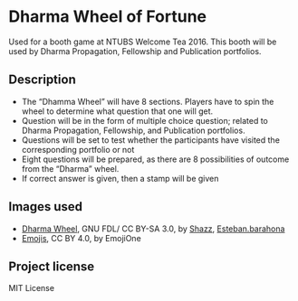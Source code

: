# Dharma Wheel of Fortune

Used for a booth game at NTUBS Welcome Tea 2016. This booth will be used by Dharma Propagation, Fellowship and Publication portfolios.

## Description

- The “Dhamma Wheel” will have 8 sections. Players have to spin the wheel to determine what question that one will get.
- Question will be in the form of multiple choice question; related to Dharma Propagation, Fellowship, and Publication portfolios.
- Questions will be set to test whether the participants have visited the corresponding portfolio or not
- Eight questions will be prepared, as there are 8 possibilities of outcome from the “Dharma” wheel.
- If correct answer is given, then a stamp will be given


## Images used
- [Dharma Wheel](https://commons.wikimedia.org/wiki/File:Dharma_Wheel.svg), GNU FDL/ CC BY-SA 3.0, by [Shazz](https://commons.wikimedia.org/wiki/User:Shazz), [Esteban.barahona](https://commons.wikimedia.org/wiki/User:Esteban.barahona)
- [Emojis](http://emojione.com/), CC BY 4.0, by EmojiOne

## Project license
MIT License
